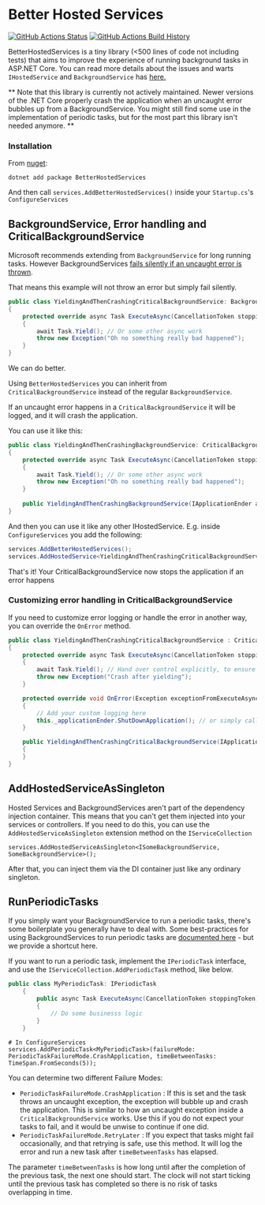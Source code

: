 # Better Hosted Services
[![GitHub Actions Status](https://github.com/geewee/BetterHostedServices/workflows/Build/badge.svg?branch=main)](https://github.com/geewee/BetterHostedServices/actions)
[![GitHub Actions Build History](https://buildstats.info/github/chart/geewee/BetterHostedServices?branch=main&includeBuildsFromPullRequest=false)](https://github.com/geewee/BetterHostedServices/actions)

BetterHostedServices is a tiny library (<500 lines of code not including tests) that aims to improve the experience of running background tasks in ASP.NET Core.
You can read more details about the issues and warts `IHostedService` and `BackgroundService` has [here.](https://www.gustavwengel.dk/difference-and-error-handling-between-hostedservice-and-backgroundservice) 

** Note that this library is currently not actively maintained. Newer versions of the .NET Core properly crash the application when an uncaught error bubbles up from a BackgroundService. You might still find some use in the implementation of periodic tasks, but for the most part this library isn't needed anymore. **

### Installation
From [nuget](https://www.nuget.org/packages/BetterHostedServices/1.0.0):
```shell
dotnet add package BetterHostedServices
```

And then call `services.AddBetterHostedServices()` inside your `Startup.cs`'s `ConfigureServices`

## BackgroundService, Error handling and CriticalBackgroundService 
Microsoft recommends extending from `BackgroundService` for long running tasks.
However BackgroundServices [fails silently if an uncaught error is thrown](https://www.gustavwengel.dk/difference-and-error-handling-between-hostedservice-and-backgroundservice).

That means this example will not throw an error but simply fail silently.
```csharp
public class YieldingAndThenCrashingCriticalBackgroundService: BackgroundService
{
    protected override async Task ExecuteAsync(CancellationToken stoppingToken)
    {
        await Task.Yield(); // Or some other async work
        throw new Exception("Oh no something really bad happened");
    }
}
```
We can do better.

Using `BetterHostedServices` you can inherit from `CriticalBackgroundService` instead of the regular `BackgroundService`.

If an uncaught error happens in a `CriticalBackgroundService` it will be logged, and it will crash the application.

You can use it like this:

```csharp
public class YieldingAndThenCrashingBackgroundService: CriticalBackgroundService
{
    protected override async Task ExecuteAsync(CancellationToken stoppingToken)
    {
        await Task.Yield(); // Or some other async work
        throw new Exception("Oh no something really bad happened");
    }
    
    public YieldingAndThenCrashingBackgroundService(IApplicationEnder applicationEnder) : base(applicationEnder) { }
}
```
And then you can use it like any other IHostedService. E.g. inside `ConfigureServices` you add the following:
```csharp
services.AddBetterHostedServices();
services.AddHostedService<YieldingAndThenCrashingCriticalBackgroundService>();
```

That's it! Your CriticalBackgroundService now stops the application if an error happens


### Customizing error handling in CriticalBackgroundService

If you need to customize error logging or handle the error in another way, you can override the `OnError` method.

```csharp
public class YieldingAndThenCrashingCriticalBackgroundService : CriticalBackgroundService
{
    protected override async Task ExecuteAsync(CancellationToken stoppingToken)
    {
        await Task.Yield(); // Hand over control explicitly, to ensure this behaviour also works
        throw new Exception("Crash after yielding");
    }

    protected override void OnError(Exception exceptionFromExecuteAsync)
    {
        // Add your custom logging here
        this._applicationEnder.ShutDownApplication(); // or simply call base.OnError
    }

    public YieldingAndThenCrashingCriticalBackgroundService(IApplicationEnder applicationEnder) : base(applicationEnder)
    {
    }
}
```

## AddHostedServiceAsSingleton
Hosted Services and BackgroundServices aren't part of the dependency injection container. This means that you can't get them injected into your services or controllers. If you need to do this, you can use the `AddHostedServiceAsSingleton` extension method on the `IServiceCollection`

```
services.AddHostedServiceAsSingleton<ISomeBackgroundService, SomeBackgroundService>();
```
After that, you can inject them via the DI container just like any ordinary singleton.

## RunPeriodicTasks
If you simply want your BackgroundService to run a periodic tasks, there's some boilerplate you generally have to deal with.
Some best-practices for using BackgroundServices to run periodic tasks are [documented here](https://www.gustavwengel.dk/testing-and-scope-management-aspnetcore-backgroundservices) - but we provide a shortcut here. 

If you want to run a periodic task, implement the `IPeriodicTask` interface, and use the `IServiceCollection.AddPeriodicTask` method, like below.

```csharp
public class MyPeriodicTask: IPeriodicTask
    {
        public async Task ExecuteAsync(CancellationToken stoppingToken)
        {
            // Do some businesss logic
        }
    }
```

```charp
# In ConfigureServices
services.AddPeriodicTask<MyPeriodicTask>(failureMode: PeriodicTaskFailureMode.CrashApplication, timeBetweenTasks: TimeSpan.FromSeconds(5));
```
You can determine two different Failure Modes:
- `PeriodicTaskFailureMode.CrashApplication` : If this is set and the task throws an uncaught exception, the exception will bubble up and crash the application. This is similar to how an uncaught exception inside a `CriticalBackgroundService` works. Use this if you do not expect your tasks to fail, and it would be unwise to continue if one did.
- `PeriodicTaskFailureMode.RetryLater` : If you expect that tasks might fail occasionally, and that retrying is safe, use this method. It will log the error and run a new task after `timeBetweenTasks` has elapsed.

The parameter `timeBetweenTasks` is how long until after the completion of the previous task, the next one should start. The clock will not start ticking until the previous task has completed so there is no risk of tasks overlapping in time.
